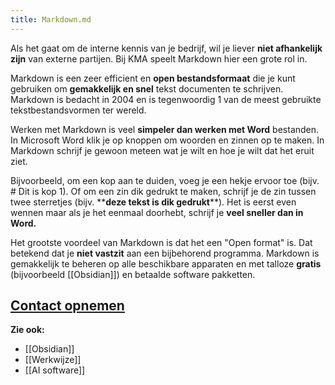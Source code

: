 ```yaml
---
title: Markdown.md
---
```

Als het gaat om de interne kennis van je bedrijf, wil je liever **niet afhankelijk zijn** van externe partijen. Bij KMA speelt Markdown hier een grote rol in.

Markdown is een zeer efficient en **open bestandsformaat** die je kunt gebruiken om **gemakkelijk en snel** tekst documenten te schrijven. Markdown is bedacht in 2004 en is tegenwoordig 1 van de meest gebruikte tekstbestandsvormen ter wereld.

Werken met Markdown is veel **simpeler dan werken met Word** bestanden. In Microsoft Word klik je op knoppen om woorden en zinnen op te maken. In Markdown schrijf je gewoon meteen wat je wilt en hoe je wilt dat het eruit ziet.

Bijvoorbeeld, om een kop aan te duiden, voeg je een hekje ervoor toe (bijv. # Dit is kop 1). Of om een zin dik gedrukt te maken, schrijf je de zin tussen twee sterretjes (bijv. \*\***deze tekst is dik gedrukt**\*\*). Het is eerst even wennen maar als je het eenmaal doorhebt, schrijf je **veel sneller dan in Word.**

Het grootste voordeel van Markdown is dat het een "Open format" is. Dat betekend dat je **niet vastzit** aan een bijbehorend programma. Markdown is gemakkelijk te beheren op alle beschikbare apparaten en met talloze **gratis** (bijvoorbeeld [[Obsidian]]) en betaalde software pakketten.

## [Contact opnemen](Contact)

**Zie ook:**
- [[Obsidian]]
- [[Werkwijze]]
- [[AI software]]